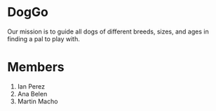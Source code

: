 # DogGo

Our mission is to guide all dogs of different breeds, sizes, and ages in finding a pal to play with. 

# Members
1. Ian Perez
2. Ana Belen
3. Martin Macho
